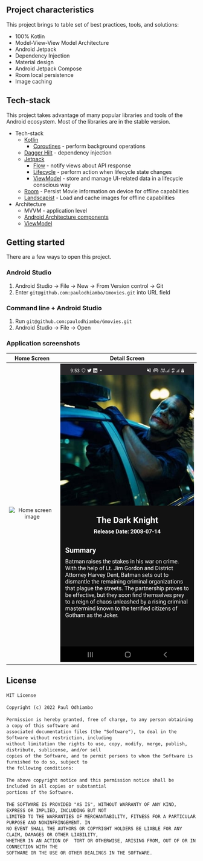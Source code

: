 ## Project characteristics

This project brings to table set of best practices, tools, and solutions:

* 100% Kotlin
* Model-View-View Model Architecture
* Android Jetpack
* Dependency Injection
* Material design
* Android Jetpack Compose
* Room local persistence
* Image caching

## Tech-stack

This project takes advantage of many popular libraries and tools of the Android ecosystem. Most of
the libraries are in the stable version.

* Tech-stack
    * [Kotlin](https://kotlinlang.org/)
        + [Coroutines](https://kotlinlang.org/docs/reference/coroutines-overview.html) - perform
          background operations
    * [Dagger Hilt](https://dagger.dev/hilt/) - dependency injection
    * [Jetpack](https://developer.android.com/jetpack)
        * [Flow](https://developer.android.com/kotlin/flow) - notify views about API response
        * [Lifecycle](https://developer.android.com/topic/libraries/architecture/lifecycle) -
          perform action when lifecycle state changes
        * [ViewModel](https://developer.android.com/topic/libraries/architecture/viewmodel) - store
          and manage UI-related data in a lifecycle conscious way
    * [Room](https://developer.android.com/training/data-storage/room) - Persist Movie information
      on device for offline capabilities
    * [Landscapist](https://github.com/skydoves/landscapist) - Load and cache images for offline
      capabilities
* Architecture
    * MVVM - application level
    * [Android Architecture components](https://developer.android.com/topic/libraries/architecture)
    * [ViewModel](https://developer.android.com/topic/libraries/architecture/viewmodel)

## Getting started

There are a few ways to open this project.

### Android Studio

1. Android Studio -> File -> New -> From Version control -> Git
2. Enter `git@github.com:paulodhiambo/Gmovies.git` into URL field

### Command line + Android Studio

1. Run `git@github.com:paulodhiambo/Gmovies.git`
2. Android Studio -> File -> Open

### Application screenshots
Home Screen             |  Detail Screen
:-------------------------:|:-------------------------:
![Home screen image](screenshots/home.png)  |  ![Detail screen image](screenshots/detail.png)


## License

 ```
 MIT License
 
 Copyright (c) 2022 Paul Odhiambo
 
 Permission is hereby granted, free of charge, to any person obtaining a copy of this software and 
 associated documentation files (the "Software"), to deal in the Software without restriction, including 
 without limitation the rights to use, copy, modify, merge, publish, distribute, sublicense, and/or sell 
 copies of the Software, and to permit persons to whom the Software is furnished to do so, subject to 
 the following conditions:
 
 The above copyright notice and this permission notice shall be included in all copies or substantial 
 portions of the Software.
 
 THE SOFTWARE IS PROVIDED "AS IS", WITHOUT WARRANTY OF ANY KIND, EXPRESS OR IMPLIED, INCLUDING BUT NOT 
 LIMITED TO THE WARRANTIES OF MERCHANTABILITY, FITNESS FOR A PARTICULAR PURPOSE AND NONINFRINGEMENT. IN 
 NO EVENT SHALL THE AUTHORS OR COPYRIGHT HOLDERS BE LIABLE FOR ANY CLAIM, DAMAGES OR OTHER LIABILITY, 
 WHETHER IN AN ACTION OF  TORT OR OTHERWISE, ARISING FROM, OUT OF OR IN CONNECTION WITH THE 
 SOFTWARE OR THE USE OR OTHER DEALINGS IN THE SOFTWARE.
 ```